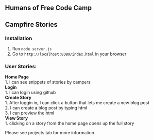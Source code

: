 ## Humans of Free Code Camp     
## Campfire Stories  

### Installation

1. Run `node server.js`
2. Go to `http://localhost:8080/index.html` in your browser

### User Stories:   
**Home Page**   
	1. I can see snippets of stories by campers  
**Login**  
	1. I can login using github  
**Create Story**  
	1. After loggin in, I can click a button that lets me create a new blog post  
	2. I can create a blog post by typing html  
	3. I can preview the html   
**View Story**  
	1. clicking on a story from the home page opens up the full story  





Please see projects tab for more information.  
